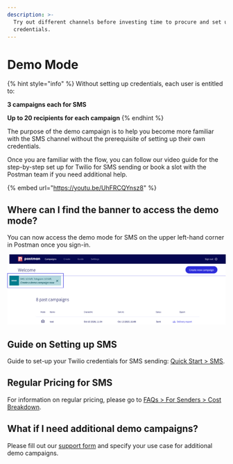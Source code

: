 ```yaml
---
description: >-
  Try out different channels before investing time to procure and set up your
  credentials.
---
```


# Demo Mode

{% hint style="info" %}
Without setting up credentials, each user is entitled to:

**3 campaigns each for SMS**

**Up to 20 recipients for each campaign**
{% endhint %}

The purpose of the demo campaign is to help you become more familiar with the SMS channel without the prerequisite of setting up their own credentials.

Once you are familiar with the flow, you can follow our video guide for the step-by-step set up for Twilio for SMS sending or book a slot with the Postman team if you need additional help.

{% embed url="https://youtu.be/UhFRCQYnsz8" %}

## Where can I find the banner to access the demo mode?

You can now access the demo mode for SMS on the upper left-hand corner in Postman once you sign-in.

![](<../../.gitbook/assets/demo banner.jpg>)

## Guide on Setting up SMS

Guide to set-up your Twilio credentials for SMS sending: [Quick Start > SMS](https://guide.postman.gov.sg/quick-start/sms).

## Regular Pricing for SMS

For information on regular pricing, please go to [FAQs > For Senders > Cost Breakdown](https://guide.postman.gov.sg/faq/faq-sender/cost-breakdown).

## What if I need additional demo campaigns?

Please fill out our [support form](https://go.gov.sg/postman-contact-us) and specify your use case for additional demo campaigns.
